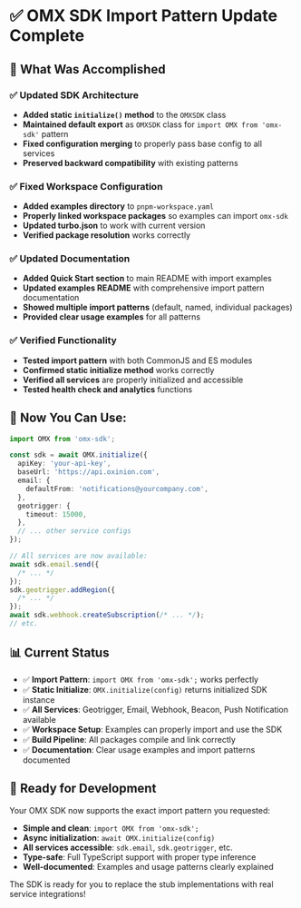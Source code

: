 # ✅ OMX SDK Import Pattern Update Complete

## 🎯 What Was Accomplished

### ✅ **Updated SDK Architecture**

- **Added static `initialize()` method** to the `OMXSDK` class
- **Maintained default export** as `OMXSDK` class for `import OMX from 'omx-sdk'` pattern
- **Fixed configuration merging** to properly pass base config to all services
- **Preserved backward compatibility** with existing patterns

### ✅ **Fixed Workspace Configuration**

- **Added examples directory** to `pnpm-workspace.yaml`
- **Properly linked workspace packages** so examples can import `omx-sdk`
- **Updated turbo.json** to work with current version
- **Verified package resolution** works correctly

### ✅ **Updated Documentation**

- **Added Quick Start section** to main README with import examples
- **Updated examples README** with comprehensive import pattern documentation
- **Showed multiple import patterns** (default, named, individual packages)
- **Provided clear usage examples** for all patterns

### ✅ **Verified Functionality**

- **Tested import pattern** with both CommonJS and ES modules
- **Confirmed static initialize method** works correctly
- **Verified all services** are properly initialized and accessible
- **Tested health check and analytics** functions

## 🚀 **Now You Can Use:**

```typescript
import OMX from 'omx-sdk';

const sdk = await OMX.initialize({
  apiKey: 'your-api-key',
  baseUrl: 'https://api.oxinion.com',
  email: {
    defaultFrom: 'notifications@yourcompany.com',
  },
  geotrigger: {
    timeout: 15000,
  },
  // ... other service configs
});

// All services are now available:
await sdk.email.send({
  /* ... */
});
sdk.geotrigger.addRegion({
  /* ... */
});
await sdk.webhook.createSubscription(/* ... */);
// etc.
```

## 📊 **Current Status**

- ✅ **Import Pattern**: `import OMX from 'omx-sdk';` works perfectly
- ✅ **Static Initialize**: `OMX.initialize(config)` returns initialized SDK instance
- ✅ **All Services**: Geotrigger, Email, Webhook, Beacon, Push Notification available
- ✅ **Workspace Setup**: Examples can properly import and use the SDK
- ✅ **Build Pipeline**: All packages compile and link correctly
- ✅ **Documentation**: Clear usage examples and import patterns documented

## 🎉 **Ready for Development**

Your OMX SDK now supports the exact import pattern you requested:

- **Simple and clean**: `import OMX from 'omx-sdk';`
- **Async initialization**: `await OMX.initialize(config)`
- **All services accessible**: `sdk.email`, `sdk.geotrigger`, etc.
- **Type-safe**: Full TypeScript support with proper type inference
- **Well-documented**: Examples and usage patterns clearly explained

The SDK is ready for you to replace the stub implementations with real service integrations!
